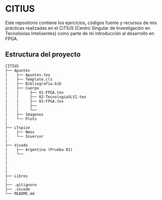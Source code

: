 # CITIUS

Este repositorio contiene los ejercicios, códigos fuente y recursos de mis prácticas realizadas en el CiTIUS (Centro Singular de Investigación en Tecnoloxías Intelixentes) como parte de mi introducción al desarrollo en FPGA.


## Estructura del proyecto 

```
CITIUS
├── Apuntes
|    ├── Apuntes.tex
|    ├── Template.cls
|    ├── Bibliografia.bib
|    ├── Cuerpo 
|    |     ├── 01-FPGA.tex
|    |     ├── 02-TecnologiaVLSI.tex
|    |     ├── 03-FPGA.tex
|    |     ├──
|    |     └── 
|    ├── Imagenes
|    └── Plots 
|
├── LTspice
|    ├── Nmos
|    └── Inversor
|
├── Vivado
|    ├── Argentina (Prueba 01)
|    └── 
|
|
|
|
├── Libros
|   
├── .gitignore
├── .vscode 
└── README.md
```
